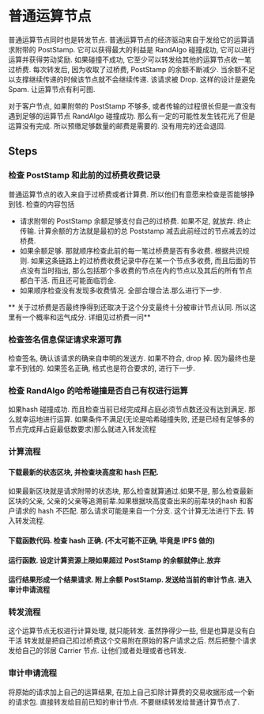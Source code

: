

# 普通运算节点
普通运算节点同时也是转发节点. 
普通运算节点的经济驱动来自于发给它的运算请求附带的 PostStamp.
它可以获得最大的利益是 RandAlgo 碰撞成功, 它可以进行运算并获得劳动奖励.
如果碰撞不成功, 它至少可以转发给其他的运算节点收一笔过桥费.
每次转发后, 因为收取了过桥费, PostStamp 的余额不断减少. 当余额不足以支撑继续传递的时候该节点就不会继续传递. 该请求被 Drop. 这样的设计是避免 Spam. 让运算节点有利可图. 

对于客户节点, 如果附带的 PostStamp 不够多, 或者传输的过程很长但是一直没有遇到足够的运算节点 RandAlgo 碰撞成功. 那么有一定的可能性发生钱花光了但是运算没有完成. 所以预缴足够数量的邮费是需要的. 没有用完的还会退回.

## Steps
### 检查 PostStamp 和此前的过桥费收费记录
普通运算节点的收入来自于过桥费或者计算费. 所以他们有意愿来检查是否能够挣到钱. 
检查的内容包括
- 请求附带的 PostStamp 余额足够支付自己的过桥费. 如果不足, 就放弃. 终止传输. 计算余额的方法就是最初的总 Poststamp 减去此前经过的节点减去的过桥费. 
- 如果余额足够. 那就顺序检查此前的每一笔过桥费是否有多收费. 根据共识规则. 如果这条链路上的过桥费收费记录中存在某一个节点多收费, 而且后面的节点没有当时指出, 那么包括那个多收费的节点在内的节点以及其后的所有节点都白干活. 而且还可能面临罚金.
- 如果顺序检查没有发现多收费情况. 全部合理合法.那么进行下一步. 

** 关于过桥费是否最终挣得到还取决于这个分支最终十分被审计节点认同. 所以这里有一个概率和运气成分. 详细见过桥费一问**

### 检查签名信息保证请求来源可靠
检查签名, 确认该请求的确来自申明的发送方. 如果不符合, drop 掉. 因为最终也是拿不到钱的.
如果签名正确, 格式也是符合要求的, 进行下一步.
### 检查 RandAlgo 的哈希碰撞是否自己有权进行运算
如果hash 碰撞成功. 而且检查当前已经完成拜占庭必须节点数还没有达到满足. 那么就幸运地进行运算. 如果条件不满足(无论是哈希碰撞失败, 还是已经有足够多的节点完成拜占庭最低数要求)那么就进入转发流程
### 计算流程
#### 下载最新的状态区块, 并检查块高度和 hash 匹配. 
如果最新区块就是请求附带的状态块, 那么检查就算通过.如果不是, 那么检查最新区块的父亲, 父亲的父亲等追溯前辈.如果根据块高度查出来的前辈块的hash 和客户请求的 hash 不匹配. 那么请求可能是来自一个分支. 这个计算无法进行下去. 转入转发流程.
#### 下载函数代码. 检查 hash 正确. (不太可能不正确, 毕竟是 IPFS 做的)
#### 运行函数. 设定计算资源上限如果超过 PostStamp 的余额就停止.放弃
#### 运行结果形成一个结果请求. 附上余额 PostStamp. 发送给当前的审计节点. 进入审计申请流程
### 转发流程
这个运算节点无权进行计算处理, 就只能转发. 虽然挣得少一些, 但是也算是没有白干活
转发就是把自己扣过桥费这个交易附在原始的客户请求之后. 然后把整个请求发给自己的邻居 Carrier 节点. 让他们或者处理或者也转发. 
### 审计申请流程
将原始的请求加上自己的运算结果, 在加上自己扣除计算费的交易收据形成一个新的请求包. 直接转发给目前已知的审计节点. 不要继续转发给普通计算节点了.
